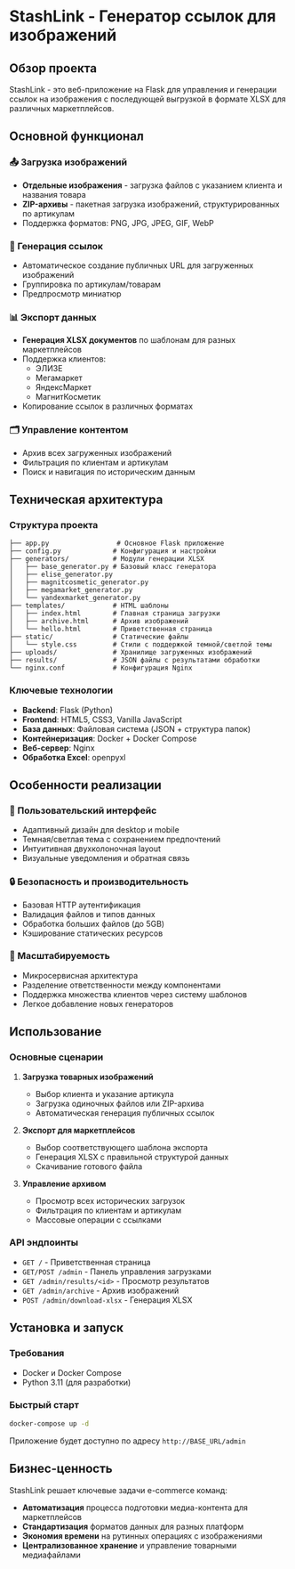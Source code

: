 # StashLink - Генератор ссылок для изображений

## Обзор проекта

StashLink - это веб-приложение на Flask для управления и генерации ссылок на изображения с последующей выгрузкой в формате XLSX для различных маркетплейсов.

## Основной функционал

### 📤 Загрузка изображений
- **Отдельные изображения** - загрузка файлов с указанием клиента и названия товара
- **ZIP-архивы** - пакетная загрузка изображений, структурированных по артикулам
- Поддержка форматов: PNG, JPG, JPEG, GIF, WebP

### 🔗 Генерация ссылок
- Автоматическое создание публичных URL для загруженных изображений
- Группировка по артикулам/товарам
- Предпросмотр миниатюр

### 📊 Экспорт данных
- **Генерация XLSX документов** по шаблонам для разных маркетплейсов
- Поддержка клиентов:
  - ЭЛИЗЕ
  - Мегамаркет  
  - ЯндексМаркет
  - МагнитКосметик
- Копирование ссылок в различных форматах

### 🗂 Управление контентом
- Архив всех загруженных изображений
- Фильтрация по клиентам и артикулам
- Поиск и навигация по историческим данным

## Техническая архитектура

### Структура проекта
```
├── app.py                 # Основное Flask приложение
├── config.py             # Конфигурация и настройки
├── generators/           # Модули генерации XLSX
│   ├── base_generator.py # Базовый класс генератора
│   ├── elise_generator.py
│   ├── magnitcosmetic_generator.py
│   ├── megamarket_generator.py
│   └── yandexmarket_generator.py
├── templates/            # HTML шаблоны
│   ├── index.html        # Главная страница загрузки
│   ├── archive.html      # Архив изображений
│   └── hello.html        # Приветственная страница
├── static/               # Статические файлы
│   └── style.css         # Стили с поддержкой темной/светлой темы
├── uploads/              # Хранилище загруженных изображений
├── results/              # JSON файлы с результатами обработки
└── nginx.conf            # Конфигурация Nginx
```

### Ключевые технологии
- **Backend**: Flask (Python)
- **Frontend**: HTML5, CSS3, Vanilla JavaScript
- **База данных**: Файловая система (JSON + структура папок)
- **Контейнеризация**: Docker + Docker Compose
- **Веб-сервер**: Nginx
- **Обработка Excel**: openpyxl

## Особенности реализации

### 🎨 Пользовательский интерфейс
- Адаптивный дизайн для desktop и mobile
- Темная/светлая тема с сохранением предпочтений
- Интуитивная двухколоночная layout
- Визуальные уведомления и обратная связь

### 🔒 Безопасность и производительность
- Базовая HTTP аутентификация
- Валидация файлов и типов данных
- Обработка больших файлов (до 5GB)
- Кэширование статических ресурсов

### 🚀 Масштабируемость
- Микросервисная архитектура
- Разделение ответственности между компонентами
- Поддержка множества клиентов через систему шаблонов
- Легкое добавление новых генераторов

## Использование

### Основные сценарии

1. **Загрузка товарных изображений**
   - Выбор клиента и указание артикула
   - Загрузка одиночных файлов или ZIP-архива
   - Автоматическая генерация публичных ссылок

2. **Экспорт для маркетплейсов**
   - Выбор соответствующего шаблона экспорта
   - Генерация XLSX с правильной структурой данных
   - Скачивание готового файла

3. **Управление архивом**
   - Просмотр всех исторических загрузок
   - Фильтрация по клиентам и артикулам
   - Массовые операции с ссылками

### API эндпоинты
- `GET /` - Приветственная страница
- `GET/POST /admin` - Панель управления загрузками
- `GET /admin/results/<id>` - Просмотр результатов
- `GET /admin/archive` - Архив изображений
- `POST /admin/download-xlsx` - Генерация XLSX

## Установка и запуск

### Требования
- Docker и Docker Compose
- Python 3.11 (для разработки)

### Быстрый старт
```bash
docker-compose up -d
```

Приложение будет доступно по адресу `http://BASE_URL/admin`

## Бизнес-ценность

StashLink решает ключевые задачи e-commerce команд:
- **Автоматизация** процесса подготовки медиа-контента для маркетплейсов
- **Стандартизация** форматов данных для разных платформ
- **Экономия времени** на рутинных операциях с изображениями
- **Централизованное хранение** и управление товарными медиафайлами

